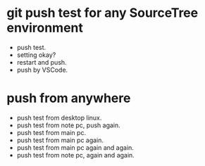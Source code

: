 # git push test for any SourceTree environment
* push test.
* setting okay?
* restart and push.
* push by VSCode.

# push from anywhere
* push test from desktop linux.
* push test from note pc, push again.
* push test from main pc.
* push test from main pc again.
* push test from main pc again and again.
* push test from note pc, again and again.
